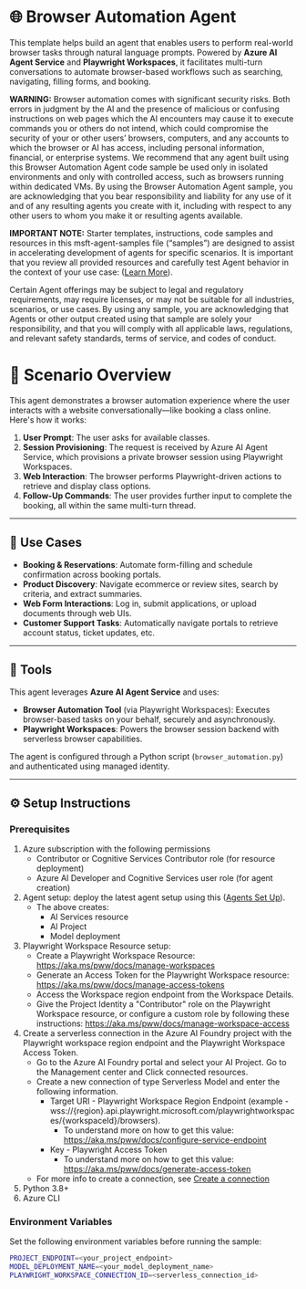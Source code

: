 # 🌐 Browser Automation Agent

This template helps build an agent that enables users to perform real-world browser tasks through natural language prompts. Powered by **Azure AI Agent Service** and **Playwright Workspaces**, it facilitates multi-turn conversations to automate browser-based workflows such as searching, navigating, filling forms, and booking.

**WARNING:** Browser automation comes with significant security risks. Both errors in judgment by the AI and the presence of malicious or confusing instructions on web pages which the AI encounters may cause it to execute commands you or others do not intend, which could compromise the security of your or other users’ browsers, computers, and any accounts to which the browser or AI has access, including personal information, financial, or enterprise systems.  We recommend that any agent built using this Browser Automation Agent code sample be used only in isolated environments and only with controlled access, such as browsers running within dedicated VMs.  By using the Browser Automation Agent sample, you are acknowledging that you bear responsibility and liability for any use of it and of any resulting agents you create with it, including with respect to any other users to whom you make it or resulting agents available.

**IMPORTANT NOTE:** Starter templates, instructions, code samples and resources in this msft-agent-samples file (“samples”) are designed to assist in accelerating development of agents for specific scenarios. It is important that you review all provided resources and carefully test Agent behavior in the context of your use case: ([Learn More](https://learn.microsoft.com/en-us/legal/cognitive-services/agents/transparency-note?context=%2Fazure%2Fai-services%2Fagents%2Fcontext%2Fcontext)). 

Certain Agent offerings may be subject to legal and regulatory requirements, may require licenses, or may not be suitable for all industries, scenarios, or use cases. By using any sample, you are acknowledging that Agents or other output created using that sample are solely your responsibility, and that you will comply with all applicable laws, regulations, and relevant safety standards, terms of service, and codes of conduct.  

 # 🧠 Scenario Overview

This agent demonstrates a browser automation experience where the user interacts with a website conversationally—like booking a class online. Here's how it works:

1. **User Prompt**: The user asks for available classes.
2. **Session Provisioning**: The request is received by Azure AI Agent Service, which provisions a private browser session using Playwright Workspaces.
3. **Web Interaction**: The browser performs Playwright-driven actions to retrieve and display class options.
4. **Follow-Up Commands**: The user provides further input to complete the booking, all within the same multi-turn thread.

---

## 💼 Use Cases

- **Booking & Reservations**: Automate form-filling and schedule confirmation across booking portals.
- **Product Discovery**: Navigate ecommerce or review sites, search by criteria, and extract summaries.
- **Web Form Interactions**: Log in, submit applications, or upload documents through web UIs.
- **Customer Support Tasks**: Automatically navigate portals to retrieve account status, ticket updates, etc.

---

## 🧩 Tools

This agent leverages **Azure AI Agent Service** and uses:

- **Browser Automation Tool** (via Playwright Workspaces): Executes browser-based tasks on your behalf, securely and asynchronously.
- **Playwright Workspaces**: Powers the browser session backend with serverless browser capabilities.

The agent is configured through a Python script (`browser_automation.py`) and authenticated using managed identity.

---

## ⚙️ Setup Instructions

### Prerequisites

1. Azure subscription with the following permissions
   - Contributor or Cognitive Services Contributor role (for resource deployment)
   - Azure AI Developer and Cognitive Services user role (for agent creation)
2. Agent setup: deploy the latest agent setup using this ([Agents Set Up](https://learn.microsoft.com/en-us/azure/ai-services/agents/overview#get-started-with-foundry-agent-service)).
   - The above creates:
      - AI Services resource
      - AI Project
      - Model deployment
3. Playwright Workspace Resource setup: 
   - Create a Playwright Workspace Resource: https://aka.ms/pww/docs/manage-workspaces
   - Generate an Access Token for the Playwright Workspace resource: https://aka.ms/pww/docs/manage-access-tokens
   - Access the Workspace region endpoint from the Workspace Details. 
   - Give the Project Identity a "Contributor" role on the Playwright Workspace resource, or configure a custom role by following these instructions: https://aka.ms/pww/docs/manage-workspace-access
4. Create a serverless connection in the Azure AI Foundry project with the Playwright workspace region endpoint and the Playwright Workspace Access Token. 
   - Go to the Azure AI Foundry portal and select your AI Project. Go to the Management center and Click connected resources.
   - Create a new connection of type Serverless Model and enter the following information.
      - Target URI - Playwright Workspace Region Endpoint (example - wss://{region}.api.playwright.microsoft.com/playwrightworkspaces/{workspaceId}/browsers).
         - To understand more on how to get this value: https://aka.ms/pww/docs/configure-service-endpoint
      - Key - Playwright Access Token
         - To understand more on how to get this value: https://aka.ms/pww/docs/generate-access-token
   - For more info to create a connection, see [Create a connection](https://learn.microsoft.com/azure/ai-foundry/how-to/connections-add)
5. Python 3.8+
6. Azure CLI

### Environment Variables

Set the following environment variables before running the sample:

```bash
PROJECT_ENDPOINT=<your_project_endpoint>
MODEL_DEPLOYMENT_NAME=<your_model_deployment_name>
PLAYWRIGHT_WORKSPACE_CONNECTION_ID=<serverless_connection_id>


